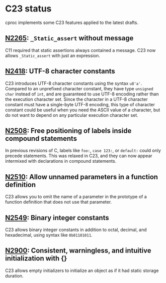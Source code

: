 # C23 status

cproc implements some C23 features applied to the latest drafts.

## [N2265]: `_Static_assert` without message

C11 required that static assertions always contained a message. C23
now allows `_Static_assert` with just an expression.

## [N2418]: UTF-8 character constants

C23 introduces UTF-8 character constants using the syntax `u8'a'`.
Compared to an unprefixed character constant, they have type `unsigned
char` instead of `int`, and are guaranteed to use UTF-8 encoding
rather than the execution character set. Since the character in a
UTF-8 character constant must have a single-byte UTF-8 encoding,
this type of character constant could be useful when you need the
ASCII value of a character, but do not want to depend on any
particular execution character set.

## [N2508]: Free positioning of labels inside compound statements

In previous revisions of C, labels like `foo:`, `case 123:`, or
`default:` could only precede statements. This was relaxed in C23,
and they can now appear intermixed with declarations in compound
statements.

## [N2510]: Allow unnamed parameters in a function definition

C23 allows you to omit the name of a parameter in the prototype of
a function definition that does not use that parameter.

## [N2549]: Binary integer constants

C23 allows binary integer constants in addition to octal, decimal,
and hexadecimal, using syntax like `0b01101011`.

## [N2900]: Consistent, warningless, and intuitive initialization with {}

C23 allows empty initializers to initialize an object as if it had
static storage duration.

[N2265]: http://www.open-std.org/jtc1/sc22/wg14/www/docs/n2265.pdf
[N2418]: http://www.open-std.org/jtc1/sc22/wg14/www/docs/n2418.pdf
[N2508]: http://www.open-std.org/jtc1/sc22/wg14/www/docs/n2508.pdf
[N2510]: http://www.open-std.org/jtc1/sc22/wg14/www/docs/n2510.pdf
[N2549]: http://www.open-std.org/jtc1/sc22/wg14/www/docs/n2549.pdf
[N2900]: http://www.open-std.org/jtc1/sc22/wg14/www/docs/n2900.htm
